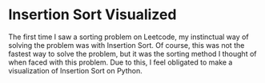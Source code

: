 # Insertion Sort Visualized
The first time I saw a sorting problem on Leetcode, my instinctual way of solving the problem was with Insertion Sort. Of course, this was not the fastest way to solve the problem, but it was the sorting method I thought of when faced with this problem. Due to this, I feel obligated to make a visualization of Insertion Sort on Python.
